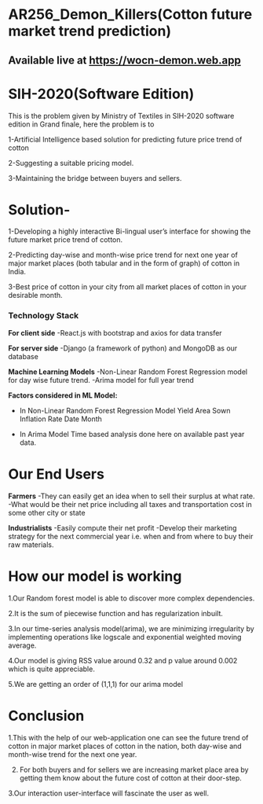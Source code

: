 # AR256_Demon_Killers(Cotton future market trend prediction)

## Available live at https://wocn-demon.web.app 


# SIH-2020(Software Edition)

This is the problem given by Ministry of Textiles in SIH-2020 software edition in Grand finale, here the problem is to

1-Artificial Intelligence based solution for predicting future price trend of cotton

2-Suggesting a suitable pricing model.

3-Maintaining the bridge between buyers and sellers.

# Solution-

1-Developing a highly interactive Bi-lingual user’s interface for showing the future market price trend of cotton.

2-Predicting day-wise and month-wise price trend for next one year of major market places (both tabular and in the form of graph) of cotton in India.

3-Best price of cotton in your city from all market places of cotton in your desirable month.

### Technology Stack

**For client side**
    -React.js with bootstrap and axios for data transfer

**For server side**
    -Django (a framework of python) and MongoDB as our database

**Machine Learning Models**
    -Non-Linear Random Forest Regression model for day wise future trend.
    -Arima model for full year trend

**Factors considered in ML Model:**

* In Non-Linear Random Forest Regression Model
 Yield 
 Area Sown
 Inflation Rate
 Date 
 Month

* In Arima Model
  Time based analysis done here on available past year data.

# Our End Users

**Farmers**
   -They can easily get an idea when to sell their surplus at what rate.
   -What would be their net price including all taxes and transportation cost in some other city or state 

**Industrialists**
   -Easily compute their net profit 
   -Develop their marketing strategy for the next commercial year i.e. when and from where to buy their raw materials.

# How our model is working

 1.Our Random forest model is able to discover more complex dependencies. 

 2.It is the sum of piecewise function and has regularization inbuilt.

 3.In our time-series analysis model(arima), we are minimizing irregularity by implementing operations like logscale and exponential weighted moving average.

 4.Our model is giving RSS value around 0.32 and p value around 0.002 which is quite appreciable.

 5.We are getting an order of (1,1,1) for our arima model

# Conclusion

 1.This with the help of our web-application one can see the future trend of cotton in major market places of cotton in the nation, both day-wise and month-wise trend for the    next one year.

 2. For both buyers and for sellers we are increasing market place area by getting them know about the future cost of cotton at their door-step.

 3.Our interaction user-interface will fascinate the user as well.



